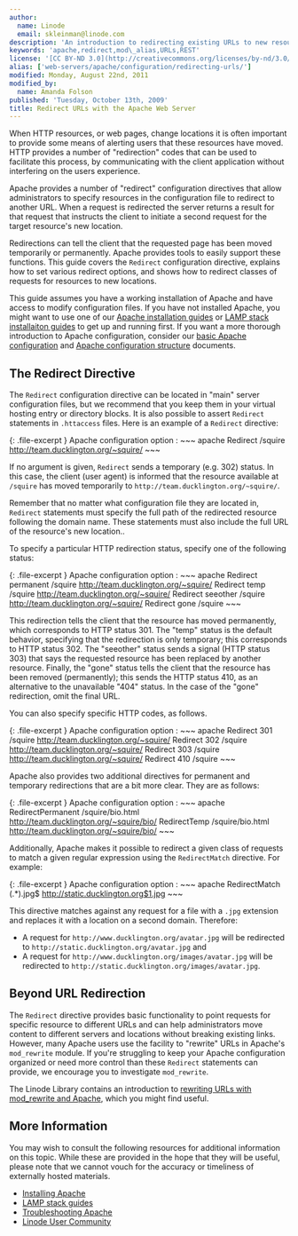```yaml
---
author:
  name: Linode
  email: skleinman@linode.com
description: 'An introduction to redirecting existing URLs to new resources with the Apache HTTP server.'
keywords: 'apache,redirect,mod\_alias,URLs,REST'
license: '[CC BY-ND 3.0](http://creativecommons.org/licenses/by-nd/3.0/us/)'
alias: ['web-servers/apache/configuration/redirecting-urls/']
modified: Monday, August 22nd, 2011
modified_by:
  name: Amanda Folson
published: 'Tuesday, October 13th, 2009'
title: Redirect URLs with the Apache Web Server
---
```


When HTTP resources, or web pages, change locations it is often important to provide some means of alerting users that these resources have moved. HTTP provides a number of "redirection" codes that can be used to facilitate this process, by communicating with the client application without interfering on the users experience.

Apache provides a number of "redirect" configuration directives that allow administrators to specify resources in the configuration file to redirect to another URL. When a request is redirected the server returns a result for that request that instructs the client to initiate a second request for the target resource's new location.

Redirections can tell the client that the requested page has been moved temporarily or permanently. Apache provides tools to easily support these functions. This guide covers the `Redirect` configuration directive, explains how to set various redirect options, and shows how to redirect classes of requests for resources to new locations.

This guide assumes you have a working installation of Apache and have access to modify configuration files. If you have not installed Apache, you might want to use one of our [Apache installation guides](/docs/web-servers/apache/) or [LAMP stack installaiton guides](/docs/lamp-guides/) to get up and running first. If you want a more thorough introduction to Apache configuration, consider our [basic Apache configuration](/docs/web-servers/apache/configuration/configuration-basics) and [Apache configuration structure](/docs/web-servers/apache/configuration/configuration-structure) documents.

The Redirect Directive
----------------------

The `Redirect` configuration directive can be located in "main" server configuration files, but we recommend that you keep them in your virtual hosting entry or directory blocks. It is also possible to assert `Redirect` statements in `.httaccess` files. Here is an example of a `Redirect` directive:

{: .file-excerpt }
Apache configuration option
:   ~~~ apache
    Redirect /squire http://team.ducklington.org/~squire/
    ~~~

If no argument is given, `Redirect` sends a temporary (e.g. 302) status. In this case, the client (user agent) is informed that the resource available at `/squire` has moved temporarily to `http://team.ducklington.org/~squire/`.

Remember that no matter what configuration file they are located in, `Redirect` statements must specify the full path of the redirected resource following the domain name. These statements must also include the full URL of the resource's new location..

To specify a particular HTTP redirection status, specify one of the following status:

{: .file-excerpt }
Apache configuration option
:   ~~~ apache
    Redirect permanent /squire http://team.ducklington.org/~squire/
    Redirect temp /squire http://team.ducklington.org/~squire/
    Redirect seeother /squire http://team.ducklington.org/~squire/
    Redirect gone /squire
    ~~~

This redirection tells the client that the resource has moved permanently, which corresponds to HTTP status 301. The "temp" status is the default behavior, specifying that the redirection is only temporary; this corresponds to HTTP status 302. The "seeother" status sends a signal (HTTP status 303) that says the requested resource has been replaced by another resource. Finally, the "gone" status tells the client that the resource has been removed (permanently); this sends the HTTP status 410, as an alternative to the unavailable "404" status. In the case of the "gone" redirection, omit the final URL.

You can also specify specific HTTP codes, as follows.

{: .file-excerpt }
Apache configuration option
:   ~~~ apache
    Redirect 301 /squire http://team.ducklington.org/~squire/
    Redirect 302 /squire http://team.ducklington.org/~squire/
    Redirect 303 /squire http://team.ducklington.org/~squire/
    Redirect 410 /squire
    ~~~

Apache also provides two additional directives for permanent and temporary redirections that are a bit more clear. They are as follows:

{: .file-excerpt }
Apache configuration option
:   ~~~ apache
    RedirectPermanent /squire/bio.html http://team.ducklington.org/~squire/bio/
    RedirectTemp /squire/bio.html http://team.ducklington.org/~squire/bio/
    ~~~

Additionally, Apache makes it possible to redirect a given class of requests to match a given regular expression using the `RedirectMatch` directive. For example:

{: .file-excerpt }
Apache configuration option
:   ~~~ apache
    RedirectMatch (.*)\.jpg$ http://static.ducklington.org$1.jpg 
    ~~~

This directive matches against any request for a file with a `.jpg` extension and replaces it with a location on a second domain. Therefore:

-   A request for `http://www.ducklington.org/avatar.jpg` will be redirected to `http://static.ducklington.org/avatar.jpg` and
-   A request for `http://www.ducklington.org/images/avatar.jpg` will be redirected to `http://static.ducklington.org/images/avatar.jpg`.

Beyond URL Redirection
----------------------

The `Redirect` directive provides basic functionality to point requests for specific resource to different URLs and can help administrators move content to different servers and locations without breaking existing links. However, many Apache users use the facility to "rewrite" URLs in Apache's `mod_rewrite` module. If you're struggling to keep your Apache configuration organized or need more control than these `Redirect` statements can provide, we encourage you to investigate `mod_rewrite`.

The Linode Library contains an introduction to [rewriting URLs with mod\_rewrite and Apache](/docs/web-servers/apache/configuration/rewriting-urls), which you might find useful.

More Information
----------------

You may wish to consult the following resources for additional information on this topic. While these are provided in the hope that they will be useful, please note that we cannot vouch for the accuracy or timeliness of externally hosted materials.

- [Installing Apache](/docs/web-servers/apache/)
- [LAMP stack guides](/docs/lamp-guides/)
- [Troubleshooting Apache](/docs/web-servers/apache/troubleshooting/)
- [Linode User Community](http://linode.com/community/)



